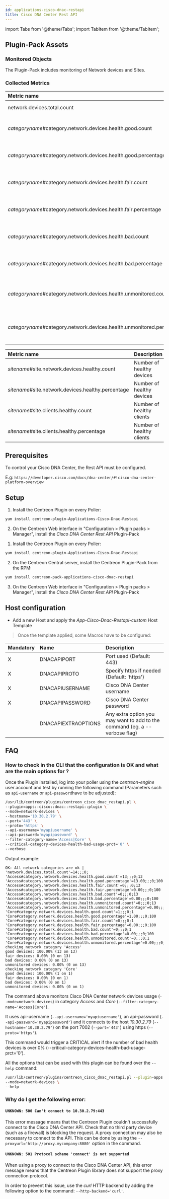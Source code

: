 ```yaml
---
id: applications-cisco-dnac-restapi
title: Cisco DNA Center Rest API
---
```

import Tabs from '@theme/Tabs';
import TabItem from '@theme/TabItem';


## Plugin-Pack Assets

### Monitored Objects

The Plugin-Pack includes monitoring of Network devices and Sites.

### Collected Metrics

<Tabs groupId="operating-systems">
<TabItem value="Networkdevices" label="Networkdevices">

| Metric name                                                           | Description                                      | Unit |
| :-------------------------------------------------------------------- | :----------------------------------------------- | :--- |
| network.devices.total.count                                           | Number of devices                                |      |
| *categoryname*#category.network.devices.health.good.count             | Number of good health devices by category        |      |
| *categoryname*#category.network.devices.health.good.percentage        | Number of good health devices by category        | %    |
| *categoryname*#category.network.devices.health.fair.count             | Number of fair health devices by category        |      |
| *categoryname*#category.network.devices.health.fair.percentage        | Number of fair health devices by category        | %    |
| *categoryname*#category.network.devices.health.bad.count              | Number of bad health devices by category         |      |
| *categoryname*#category.network.devices.health.bad.percentage         | Number of bad health devices by category         | %    |
| *categoryname*#category.network.devices.health.unmonitored.count      | Number of unmonitored health devices by category |      |
| *categoryname*#category.network.devices.health.unmonitored.percentage | Number of unmonitored health devices by category | %    |

</TabItem>
<TabItem value="Sites" label="Sites">

| Metric name                                        | Description               | Unit |
| :------------------------------------------------- | :------------------------ | :--- |
| *sitename*#site.network.devices.healthy.count      | Number of healthy devices |      |
| *sitename*#site.network.devices.healthy.percentage | Number of healthy devices | %    |
| *sitename*#site.clients.healthy.count              | Number of healthy clients |      |
| *sitename*#site.clients.healthy.percentage         | Number of healthy clients | %    |

</TabItem>
</Tabs>

## Prerequisites

To control your Cisco DNA Center, the Rest API must be configured.

E.g: ```https://developer.cisco.com/docs/dna-center/#!cisco-dna-center-platform-overview```

## Setup

<Tabs groupId="licence-systems">
<TabItem value="Online IMP Licence & IT100 Editions" label="Online IMP Licence & IT100 Editions">

1. Install the Centreon Plugin on every Poller:

```bash
yum install centreon-plugin-Applications-Cisco-Dnac-Restapi
```

2. On the Centreon Web interface in "Configuration > Plugin packs > Manager", install the *Cisco DNA Center Rest API* Plugin-Pack

</TabItem>
<TabItem value="Offline IMP License" label="Offline IMP License">

1. Install the Centreon Plugin on every Poller:

```bash
yum install centreon-plugin-Applications-Cisco-Dnac-Restapi
```

2. On the Centreon Central server, install the Centreon Plugin-Pack from the RPM:

```bash
yum install centreon-pack-applications-cisco-dnac-restapi
```

3. On the Centreon Web interface in "Configuration > Plugin packs > Manager", install the *Cisco DNA Center Rest API* Plugin-Pack

</TabItem>
</Tabs>

## Host configuration

* Add a new Host and apply the *App-Cisco-Dnac-Restapi-custom* Host Template

> Once the template applied, some Macros have to be configured:

| Mandatory | Name                | Description                                                                |
| :-------- | :------------------ | :------------------------------------------------------------------------- |
| X         | DNACAPIPORT         | Port used (Default: 443)                                                   |
| X         | DNACAPIPROTO        | Specify https if needed (Default: 'https')                                 |
| X         | DNACAPIUSERNAME     | Cisco DNA Center username                                                  |
| X         | DNACAPIPASSWORD     | Cisco DNA Center password                                                  |
|           | DNACAPIEXTRAOPTIONS | Any extra option you may want to add to the command (eg. a --verbose flag) |

## FAQ

### How to check in the CLI that the configuration is OK and what are the main options for ?

Once the Plugin installed, log into your poller using the *centreon-engine* user account and test by running the following command
(Parameters such as ```api-username``` or ```api-password```have to be adjusted):

```bash
/usr/lib/centreon/plugins/centreon_cisco_dnac_restapi.pl \
--plugin=apps::cisco::dnac::restapi::plugin \
--mode=network-devices \
--hostname='10.30.2.79' \
--port='443' \
--proto='https' \
--api-username='myapiusername' \
--api-password='myapipassword' \
--filter-category-name='Access|Core' \
--critical-category-devices-health-bad-usage-prct='0' \
--verbose
```

Output example:
```
OK: All network categories are ok | 'network.devices.total.count'=14;;;0; 'Access#category.network.devices.health.good.count'=13;;;0;13 'Access#category.network.devices.health.good.percentage'=13.00;;;0;100 'Access#category.network.devices.health.fair.count'=0;;;0;13 'Access#category.network.devices.health.fair.percentage'=0.00;;;0;100 'Access#category.network.devices.health.bad.count'=0;;;0;13 'Access#category.network.devices.health.bad.percentage'=0.00;;;0;100 'Access#category.network.devices.health.unmonitored.count'=0;;;0;13 'Access#category.network.devices.health.unmonitored.percentage'=0.00;;;0;100 'Core#category.network.devices.health.good.count'=1;;;0;1 'Core#category.network.devices.health.good.percentage'=1.00;;;0;100 'Core#category.network.devices.health.fair.count'=0;;;0;1 'Core#category.network.devices.health.fair.percentage'=0.00;;;0;100 'Core#category.network.devices.health.bad.count'=0;;;0;1 'Core#category.network.devices.health.bad.percentage'=0.00;;;0;100 'Core#category.network.devices.health.unmonitored.count'=0;;;0;1 'Core#category.network.devices.health.unmonitored.percentage'=0.00;;;0;100
checking network category 'Access'
good devices: 100.00% (13 on 13)
fair devices: 0.00% (0 on 13)
bad devices: 0.00% (0 on 13)
unmonitored devices: 0.00% (0 on 13)
checking network category 'Core'
good devices: 100.00% (1 on 1)
fair devices: 0.00% (0 on 1)
bad devices: 0.00% (0 on 1)
unmonitored devices: 0.00% (0 on 1)
```

The command above monitors Cisco DNA Center network devices usage  (```--mode=network-devices```) in category *Access* and *Core* (```--filter-category-name='Access|Core'```).

It uses api-username (```--api-username='myapiusername'```), an api-password (```--api-password='myapipassword'```)
and it connects to the host _10.30.2.79_ (```--hostname='10.30.2.79'```)
on the port 7002 (```--port='443'```) using https (```--proto='https'```).

This command would trigger a CRITICAL alert if the number of bad health devices is over 0% (--critical-category-devices-health-bad-usage-prct='0').

All the options that can be used with this plugin can be found over the ```--help``` command:

```bash
/usr/lib/centreon/plugins/centreon_cisco_dnac_restapi.pl --plugin=apps::cisco::dnac::restapi::plugin \
--mode=network-devices \
--help
```

### Why do I get the following error:

#### ```UNKNOWN: 500 Can't connect to 10.30.2.79:443```

This error message means that the Centreon Plugin couldn't successfully connect to the Cisco DNA Center API.
Check that no third party device (such as a firewall) is blocking the request.
A proxy connection may also be necessary to connect to the API. This can be done by using the ```--proxyurl='http://proxy.mycompany:8080'``` option in the command.

#### ```UNKNOWN: 501 Protocol scheme 'connect' is not supported```

When using a proxy to connect to the Cisco DNA Center API, this error message means that the Centreon Plugin library does not support
the proxy connection protocol.

In order to prevent this issue, use the *curl* HTTP backend by adding the following option to the command: ```--http-backend='curl'```.
